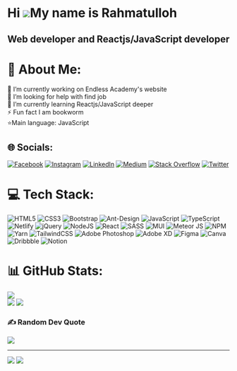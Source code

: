 Hi ![](https://user-images.githubusercontent.com/18350557/176309783-0785949b-9127-417c-8b55-ab5a4333674e.gif)My name is Rahmatulloh
===================================================================================================================================

Web developer and Reactjs/JavaScript developer
----------------------------------------------

# 💫 About Me:
🔭 I’m currently working on Endless Academy's website<br>🤝 I’m looking for help with find job<br>🌱 I’m currently learning Reactjs/JavaScript deeper<br>⚡ Fun fact I am bookworm<br>⭐️Main language: JavaScript


## 🌐 Socials:
[![Facebook](https://img.shields.io/badge/Facebook-%231877F2.svg?logo=Facebook&logoColor=white)](https://facebook.com/@uzbmc) [![Instagram](https://img.shields.io/badge/Instagram-%23E4405F.svg?logo=Instagram&logoColor=white)](https://instagram.com/@uzbmc) [![LinkedIn](https://img.shields.io/badge/LinkedIn-%230077B5.svg?logo=linkedin&logoColor=white)](https://linkedin.com/in/Rahmatulloh) [![Medium](https://img.shields.io/badge/Medium-12100E?logo=medium&logoColor=white)](https://medium.com/@@uzgur) [![Stack Overflow](https://img.shields.io/badge/-Stackoverflow-FE7A16?logo=stack-overflow&logoColor=white)](https://stackoverflow.com/users/18640451) [![Twitter](https://img.shields.io/badge/Twitter-%231DA1F2.svg?logo=Twitter&logoColor=white)](https://twitter.com/@bmv_uz) 

# 💻 Tech Stack:
![HTML5](https://img.shields.io/badge/html5-%23E34F26.svg?style=for-the-badge&logo=html5&logoColor=white) ![CSS3](https://img.shields.io/badge/css3-%231572B6.svg?style=for-the-badge&logo=css3&logoColor=white) ![Bootstrap](https://img.shields.io/badge/bootstrap-%23563D7C.svg?style=for-the-badge&logo=bootstrap&logoColor=white) ![Ant-Design](https://img.shields.io/badge/-AntDesign-%230170FE?style=for-the-badge&logo=ant-design&logoColor=white) ![JavaScript](https://img.shields.io/badge/javascript-%23323330.svg?style=for-the-badge&logo=javascript&logoColor=%23F7DF1E) ![TypeScript](https://img.shields.io/badge/typescript-%23007ACC.svg?style=for-the-badge&logo=typescript&logoColor=white) ![Netlify](https://img.shields.io/badge/netlify-%23000000.svg?style=for-the-badge&logo=netlify&logoColor=#00C7B7) ![jQuery](https://img.shields.io/badge/jquery-%230769AD.svg?style=for-the-badge&logo=jquery&logoColor=white) ![NodeJS](https://img.shields.io/badge/node.js-6DA55F?style=for-the-badge&logo=node.js&logoColor=white) ![React](https://img.shields.io/badge/react-%2320232a.svg?style=for-the-badge&logo=react&logoColor=%2361DAFB) ![SASS](https://img.shields.io/badge/SASS-hotpink.svg?style=for-the-badge&logo=SASS&logoColor=white) ![MUI](https://img.shields.io/badge/MUI-%230081CB.svg?style=for-the-badge&logo=material-ui&logoColor=white) ![Meteor JS](https://img.shields.io/badge/meteorjs-%23d74c4c.svg?style=for-the-badge&logo=meteor&logoColor=white) ![NPM](https://img.shields.io/badge/NPM-%23000000.svg?style=for-the-badge&logo=npm&logoColor=white) ![Yarn](https://img.shields.io/badge/yarn-%232C8EBB.svg?style=for-the-badge&logo=yarn&logoColor=white) ![TailwindCSS](https://img.shields.io/badge/tailwindcss-%2338B2AC.svg?style=for-the-badge&logo=tailwind-css&logoColor=white) ![Adobe Photoshop](https://img.shields.io/badge/adobephotoshop-%2331A8FF.svg?style=for-the-badge&logo=adobephotoshop&logoColor=white) ![Adobe XD](https://img.shields.io/badge/Adobe%20XD-470137?style=for-the-badge&logo=Adobe%20XD&logoColor=#FF61F6) 	![Figma](https://img.shields.io/badge/figma-%23F24E1E.svg?style=for-the-badge&logo=figma&logoColor=white) ![Canva](https://img.shields.io/badge/Canva-%2300C4CC.svg?style=for-the-badge&logo=Canva&logoColor=white) ![Dribbble](https://img.shields.io/badge/Dribbble-EA4C89?style=for-the-badge&logo=dribbble&logoColor=white) ![Notion](https://img.shields.io/badge/Notion-%23000000.svg?style=for-the-badge&logo=notion&logoColor=white)
# 📊 GitHub Stats:
<space />![](https://github-readme-stats.vercel.app/api?username=Rahmarulloh&theme=highcontrast&hide_border=false&include_all_commits=true&count_private=true)<br/>
![](https://github-readme-streak-stats.herokuapp.com/?user=Rahmarulloh&theme=highcontrast&hide_border=false)
![](https://github-readme-stats.vercel.app/api/top-langs/?username=Rahmarulloh&theme=highcontrast&hide_border=false&include_all_commits=true&count_private=true&layout=compact)

### ✍️ Random Dev Quote
![](https://quotes-github-readme.vercel.app/api?type=horizontal&theme=radical)

---
[![](https://visitcount.itsvg.in/api?id=Rahmarulloh&icon=3&color=0)](https://visitcount.itsvg.in)
[![](https://visitcount.itsvg.in/api?id=Rahmatulloh&label=Profile%20Views&color=1&icon=5&pretty=false)](https://visitcount.itsvg.in)
